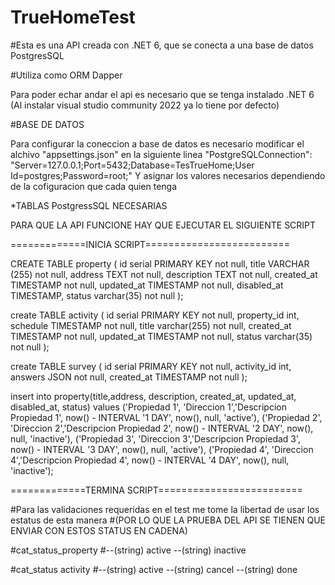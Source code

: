 # TrueHomeTest

#Esta es una API creada con .NET 6, que se conecta a una base de datos PostgresSQL

#Utiliza como ORM Dapper

Para poder echar andar el api es necesario que se tenga instalado .NET 6 (Al instalar visual studio community 2022 ya lo tiene por defecto)

#BASE DE DATOS 

Para configurar la coneccion a base de datos es necesario modificar el alchivo "appsettings.json" en la siguiente linea "PostgreSQLConnection": "Server=127.0.0.1;Port=5432;Database=TesTrueHome;User Id=postgres;Password=root;" Y asignar los valores necesarios dependiendo de la cofiguracion que cada quien tenga

*TABLAS PostgressSQL NECESARIAS

PARA QUE LA API FUNCIONE HAY QUE EJECUTAR EL SIGUIENTE SCRIPT

=============INICIA SCRIPT=========================

CREATE TABLE property ( id serial PRIMARY KEY not null, title VARCHAR (255) not null, address TEXT not null, description TEXT not null, created_at TIMESTAMP not null, updated_at TIMESTAMP not null, disabled_at TIMESTAMP, status varchar(35) not null );

create TABLE activity ( id serial PRIMARY KEY not null, property_id int, schedule TIMESTAMP not null, title varchar(255) not null, created_at TIMESTAMP not null, updated_at TIMESTAMP not null, status varchar(35) not null );

create TABLE survey ( id serial PRIMARY KEY not null, activity_id int, answers JSON not null, created_at TIMESTAMP not null );

insert into property(title,address, description, created_at, updated_at, disabled_at, status) values ('Propiedad 1', 'Direccion 1','Descripcion Propiedad 1', now() - INTERVAL '1 DAY', now(), null, 'active'), ('Propiedad 2', 'Direccion 2','Descripcion Propiedad 2', now() - INTERVAL '2 DAY', now(), null, 'inactive'), ('Propiedad 3', 'Direccion 3','Descripcion Propiedad 3', now() - INTERVAL '3 DAY', now(), null, 'active'), ('Propiedad 4', 'Direccion 4','Descripcion Propiedad 4', now() - INTERVAL '4 DAY', now(), null, 'inactive');

=============TERMINA SCRIPT=========================

#Para las validaciones requeridas en el test me tome la libertad de usar los estatus de esta manera 
#(POR LO QUE LA PRUEBA DEL API SE TIENEN QUE ENVIAR CON ESTOS STATUS EN CADENA) 

#cat_status_property 
#--(string) active --(string) inactive

#cat_status activity 
#--(string) active --(string) cancel --(string) done
